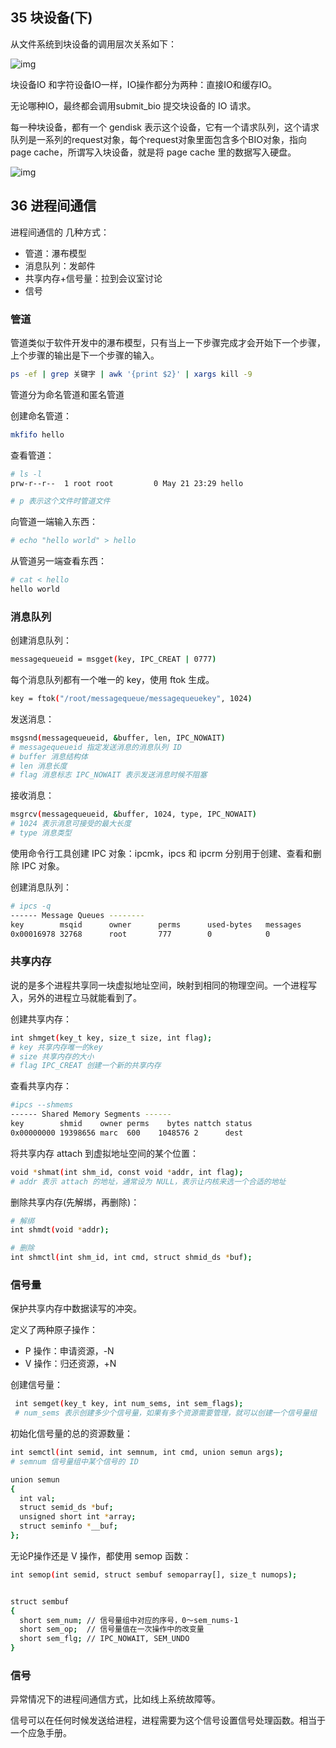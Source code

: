 ## 35 块设备(下)

从文件系统到块设备的调用层次关系如下：



![img](https://static001.geekbang.org/resource/image/3c/0e/3c473d163b6e90985d7301f115ab660e.jpeg)

块设备IO 和字符设备IO一样，IO操作都分为两种：直接IO和缓存IO。

无论哪种IO，最终都会调用submit_bio 提交块设备的 IO 请求。

每一种块设备，都有一个 gendisk 表示这个设备，它有一个请求队列，这个请求队列是一系列的request对象，每个request对象里面包含多个BIO对象，指向page cache，所谓写入块设备，就是将 page cache 里的数据写入硬盘。

![img](https://static001.geekbang.org/resource/image/c9/3c/c9f6a08075ba4eae3314523fa258363c.png)



## 36 进程间通信

进程间通信的 几种方式：

- 管道：瀑布模型
- 消息队列：发邮件
- 共享内存+信号量：拉到会议室讨论
- 信号

### 管道

管道类似于软件开发中的瀑布模型，只有当上一下步骤完成才会开始下一个步骤，上个步骤的输出是下一个步骤的输入。

```sh
ps -ef | grep 关键字 | awk '{print $2}' | xargs kill -9
```



管道分为命名管道和匿名管道

创建命名管道：

```sh
mkfifo hello
```



查看管道：

```sh
# ls -l
prw-r--r--  1 root root         0 May 21 23:29 hello

# p 表示这个文件时管道文件
```



向管道一端输入东西：

```sh
# echo "hello world" > hello
```



从管道另一端查看东西：

```sh
# cat < hello 
hello world
```



### 消息队列

创建消息队列：

```sh
messagequeueid = msgget(key, IPC_CREAT | 0777)
```



每个消息队列都有一个唯一的 key，使用 ftok 生成。

```sh
key = ftok("/root/messagequeue/messagequeuekey", 1024)
```



发送消息：

```sh
msgsnd(messagequeueid, &buffer, len, IPC_NOWAIT)
# messagequeueid 指定发送消息的消息队列 ID
# buffer 消息结构体
# len 消息长度
# flag 消息标志 IPC_NOWAIT 表示发送消息时候不阻塞
```



接收消息：

```sh
msgrcv(messagequeueid, &buffer, 1024, type, IPC_NOWAIT)
# 1024 表示消息可接受的最大长度
# type 消息类型
```



使用命令行工具创建 IPC 对象：ipcmk，ipcs 和 ipcrm 分别用于创建、查看和删除 IPC 对象。



创建消息队列：

```sh
# ipcs -q
------ Message Queues --------
key        msqid      owner      perms      used-bytes   messages    
0x00016978 32768      root       777        0            0
```



### 共享内存

说的是多个进程共享同一块虚拟地址空间，映射到相同的物理空间。一个进程写入，另外的进程立马就能看到了。



创建共享内存：

```sh
int shmget(key_t key, size_t size, int flag);
# key 共享内存唯一的key
# size 共享内存的大小
# flag IPC_CREAT 创建一个新的共享内存
```



查看共享内存：

```sh
#ipcs --shmems
------ Shared Memory Segments ------ ­­­­­­­­
key        shmid    owner perms    bytes nattch status
0x00000000 19398656 marc  600    1048576 2      dest
```



将共享内存 attach 到虚拟地址空间的某个位置：

```sh
void *shmat(int shm_id, const void *addr, int flag);
# addr 表示 attach 的地址，通常设为 NULL，表示让内核来选一个合适的地址
```



删除共享内存(先解绑，再删除)：

```sh
# 解绑
int shmdt(void *addr); 

# 删除
int shmctl(int shm_id, int cmd, struct shmid_ds *buf);
```



### 信号量

保护共享内存中数据读写的冲突。

定义了两种原子操作：

- P 操作：申请资源，-N
- V 操作：归还资源，+N



创建信号量：

```sh
 int semget(key_t key, int num_sems, int sem_flags);
 # num_sems 表示创建多少个信号量，如果有多个资源需要管理，就可以创建一个信号量组
```



初始化信号量的总的资源数量：

```sh
int semctl(int semid, int semnum, int cmd, union semun args);
# semnum 信号量组中某个信号的 ID

union semun
{
  int val;
  struct semid_ds *buf;
  unsigned short int *array;
  struct seminfo *__buf;
};
```



无论P操作还是 V 操作，都使用 semop 函数：

```sh
int semop(int semid, struct sembuf semoparray[], size_t numops);


struct sembuf 
{
  short sem_num; // 信号量组中对应的序号，0～sem_nums-1
  short sem_op;  // 信号量值在一次操作中的改变量
  short sem_flg; // IPC_NOWAIT, SEM_UNDO
}
```



### 信号

异常情况下的进程间通信方式，比如线上系统故障等。

信号可以在任何时候发送给进程，进程需要为这个信号设置信号处理函数。相当于一个应急手册。


